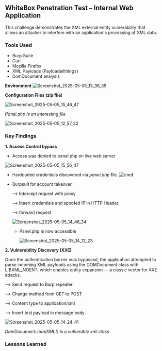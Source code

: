 ## WhiteBox Penetration Test – Internal Web Application
This challenge demonstrates the XML external entity vulnerability that allows an attacker to interfere with an application's processing of XML data.

### Tools Used
- Burp Suite
- Curl
- Mozilla Firefox
- XML Payloads (Payloadallthings)
- DomDocument analysis

**Environment**
![Screenshot_2025-05-05_13_36_35](https://github.com/user-attachments/assets/f062c120-325b-47f0-ab35-82652efe44c7)

 
 **Configuration Files (zip file)**
  
![Screenshot_2025-05-05_15_46_47](https://github.com/user-attachments/assets/da670ee4-741d-49c0-84b1-d591dfbbd262)

  *Panel.php is an interesting file*

  ![Screenshot_2025-05-05_12_57_22](https://github.com/user-attachments/assets/536a72e0-9850-4853-a069-f9d369eae53b)



### Key Findings
**1. Access Control bypass**
    
- Access was denied to panel.php on live web server

![Screenshot_2025-05-05_15_56_47](https://github.com/user-attachments/assets/3be39ff4-0084-47eb-b2a5-064c451f87ef)
  
- Hardcoded credentials discovered via *panel.php* file.
  ![cred](https://github.com/user-attachments/assets/0e8ee05e-73ec-4911-9893-8ba698b11f81)

- Burpsuit for account takeover
  
    --> Intercept request with proxy
  
    --> Insert credentials and spoofed IP in HTTP Header.
  
    --> forward request
  
  ![Screenshot_2025-05-05_14_46_34](https://github.com/user-attachments/assets/878e17fb-3584-49c0-b823-fd9ab6d8b948)

  - Panel.php is now accessible
    
    ![Screenshot_2025-05-05_14_12_23](https://github.com/user-attachments/assets/992309f8-18b6-4d8f-baff-757cc84638d8)

**2. Vulnerability Discovery (XXE)**

Once the authentication barrier was bypassed, the application attempted to parse incoming XML payloads using the DOMDocument class with LIBXML_NOENT, which enables entity expansion — a classic vector for XXE attacks.

 --> Send request to Burp repeater

 --> Change method from GET to POST

 --> Content type to application/xml

 --> Insert test payload in message body


![Screenshot_2025-05-05_14_24_41](https://github.com/user-attachments/assets/2139a878-a07a-4ecf-9284-3390de2de149)

 *DomDocument::loadXML() is a vulnerable xml class*





### Lessons Learned

